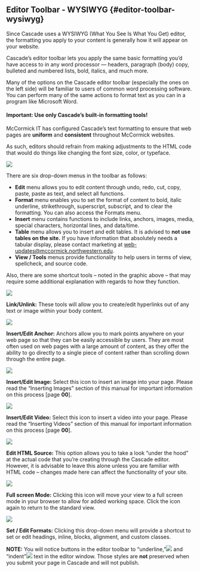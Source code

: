 ## Editor Toolbar - WYSIWYG {#editor-toolbar-wysiwyg}

Since Cascade uses a WYSIWYG \(What You See Is What You Get\) editor, the formatting you apply to your content is generally how it will appear on your website.

Cascade’s editor toolbar lets you apply the same basic formatting you’d have access to in any word processor — headers, paragraph \(body\) copy, bulleted and numbered lists, bold, italics, and much more.

Many of the options on the Cascade editor toolbar \(especially the ones on the left side\) will be familiar to users of common word processing software. You can perform many of the same actions to format text as you can in a program like Microsoft Word.

#### Important: Use only Cascade’s built-in formatting tools!

McCormick IT has configured Cascade’s text formatting to ensure that web pages are **uniform** and **consistent** throughout McCormick websites.

As such, editors should refrain from making adjustments to the HTML code that would do things like changing the font size, color, or typeface.

![](https://northwestern-engineering.gitbooks.io/main-mccormick-site/content/assets/41.png)

There are six drop-down menus in the toolbar as follows:

* **Edit** menu allows you to edit content through undo, redo, cut, copy, paste, paste as text, and select all functions.
* **Format** menu enables you to set the format of content to bold, italic underline, strikethrough, superscript, subscript, and to clear the formatting. You can also access the Formats menu.
* **Insert** menu contains functions to include links, anchors, images, media, special characters, horizontal lines, and data/time.
* **Table** menu allows you to insert and edit tables. It is advised to **not use tables on the site.** If you have information that absolutely needs a tabular display, please contact marketing at web-updates@mccormick.northwestern.edu.
* **View / Tools** menus provide functionality to help users in terms of view, spellcheck, and source code.

Also, there are some shortcut tools – noted in the graphic above – that may require some additional explanation with regards to how they function.

![](https://northwestern-engineering.gitbooks.io/main-mccormick-site/content/assets/42-1.png)

**Link/Unlink:** These tools will allow you to create/edit hyperlinks out of any text or image within your body content.

![](https://northwestern-engineering.gitbooks.io/main-mccormick-site/content/assets/43-1.png)

**Insert/Edit Anchor:** Anchors allow you to mark points anywhere on your web page so that they can be easily accessible by users. They are most often used on web pages with a large amount of content, as they offer the ability to go directly to a single piece of content rather than scrolling down through the entire page.

![](https://northwestern-engineering.gitbooks.io/main-mccormick-site/content/assets/44-1.png)

**Insert/Edit Image:** Select this icon to insert an image into your page. Please read the “Inserting Images” section of this manual for important information on this process \[page **00**\].

![](https://northwestern-engineering.gitbooks.io/main-mccormick-site/content/assets/45-1.png)

**Insert/Edit Video:** Select this icon to insert a video into your page. Please read the “Inserting Videos” section of this manual for important information on this process \[page **00**\].

![](https://northwestern-engineering.gitbooks.io/main-mccormick-site/content/assets/46-1.png)

**Edit HTML Source:** This option allows you to take a look “under the hood” at the actual code that you’re creating through the Cascade editor. However, it is advisable to leave this alone unless you are familiar with HTML code – changes made here can affect the functionality of your site.

![](https://northwestern-engineering.gitbooks.io/main-mccormick-site/content/assets/47-1.png)

**Full screen Mode:** Clicking this icon will move your view to a full screen mode in your browser to allow for added working space. Click the icon again to return to the standard view.

![](https://northwestern-engineering.gitbooks.io/main-mccormick-site/content/assets/48-1.png)

**Set / Edit Formats:** Clicking this drop-down menu will provide a shortcut to set or edit headings, inline, blocks, alignment, and custom classes.

**NOTE:** You will notice buttons in the editor toolbar to “underline,”![](https://northwestern-engineering.gitbooks.io/main-mccormick-site/content/assets/49-1.png) and “indent”![](https://northwestern-engineering.gitbooks.io/main-mccormick-site/content/assets/50-1.png) text in the editor window. Those styles are **not** preserved when you submit your page in Cascade and will not publish.

